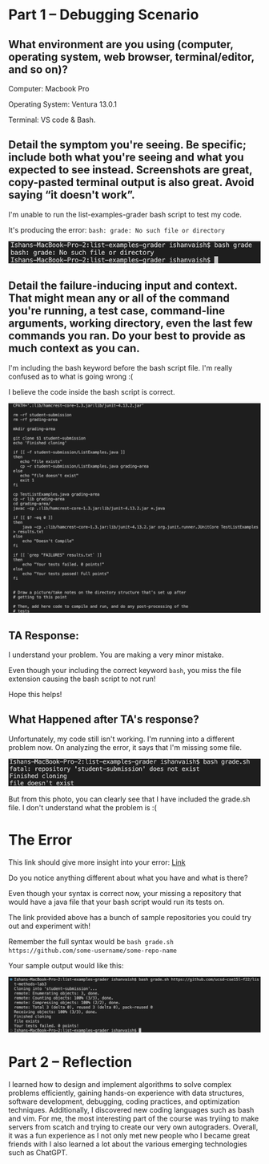 # Part 1 – Debugging Scenario

## What environment are you using (computer, operating system, web browser, terminal/editor, and so on)?

Computer: Macbook Pro 

Operating System: Ventura 13.0.1

Terminal: VS code & Bash.

## Detail the symptom you're seeing. Be specific; include both what you're seeing and what you expected to see instead. Screenshots are great, copy-pasted terminal output is also great. Avoid saying “it doesn't work”.

I'm unable to run the list-examples-grader bash script to test my code.

It's producing the error: ```bash: grade: No such file or directory```

![](f1.png)

## Detail the failure-inducing input and context. That might mean any or all of the command you're running, a test case, command-line arguments, working directory, even the last few commands you ran. Do your best to provide as much context as you can.

I'm including the bash keyword before the bash script file. I'm really confused as to what is going wrong :(

I believe the code inside the bash script is correct.

![](f2.png)

## TA Response:

I understand your problem. You are making a very minor mistake.

Even though your including the correct keyword ```bash```, you miss the file extension causing the bash script to not run!

Hope this helps!

## What Happened after TA's response?

Unfortunately, my code still isn't working. I'm running into a different problem now. On analyzing the error, it says that I'm missing some file.

![](f3.png)

But from this photo, you can clearly see that I have included the grade.sh file. I don't understand what the problem is :(

# The Error

This link should give more insight into your error: [Link](https://ucsd-cse15l-s23.github.io/week/week6/)

Do you notice anything different about what you have and what is there?

Even though your syntax is correct now, your missing a repository that would have a java file that your bash script would run its tests on.

The link provided above has a bunch of sample repositories you could try out and experiment with!

Remember the full syntax would be ```bash grade.sh https://github.com/some-username/some-repo-name```

Your sample output would like this:

![](f4.png)

# Part 2 – Reflection

I learned how to design and implement algorithms to solve complex problems efficiently, gaining hands-on experience with data structures, software development, debugging, coding practices, and optimization techniques. Additionally, I discovered new  coding languages such as bash and vim. For me, the most interesting part of the course was tryiing to make servers from scatch and trying to create our very own autograders. Overall, it was a fun experience as I not only met new people who I became great friends with I also learned a lot about the various emerging technologies such as ChatGPT. 
